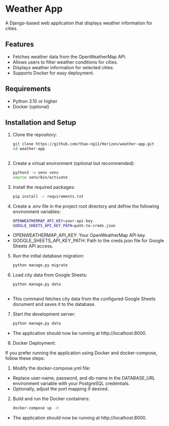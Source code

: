 # Weather App

A Django-based web application that displays weather information for cities.

## Features

- Fetches weather data from the OpenWeatherMap API.
- Allows users to filter weather conditions for cities.
- Displays weather information for selected cities.
- Supports Docker for easy deployment.

## Requirements

- Python 3.10 or higher
- Docker (optional)

## Installation and Setup

1. Clone the repository:

   ```bash
   git clone https://github.com/thao-ng11/Horizon/weather-app.git
   cd weather-app
 
2. Create a virtual environment (optional but recommended):

   ```bash
   python3 -m venv venv
   source venv/bin/activate

3. Install the required packages:

   ```bash
   pip install -r requirements.txt
   
4. Create a .env file in the project root directory and define the following environment variables:

   ```bash
   OPENWEATHERMAP_API_KEY=your-api-key
   GOOGLE_SHEETS_API_KEY_PATH=path-to-creds.json
   
 - OPENWEATHERMAP_API_KEY: Your OpenWeatherMap API key.
 - GOOGLE_SHEETS_API_KEY_PATH: Path to the creds.json file for Google Sheets API access.
 
5. Run the initial database migration:

   ```bash
   python manage.py migrate
   
6. Load city data from Google Sheets:

   ```bash
   python manage.py data
 
 - This command fetches city data from the configured Google Sheets document and saves it to the database.
 
7. Start the development server:

   ```bash
   python manage.py data

- The application should now be running at http://localhost:8000.

8. Docker Deployment:

If you prefer running the application using Docker and docker-compose, follow these steps:

 1. Modify the docker-compose.yml file:
  - Replace user-name, password, and db-name in the DATABASE_URL environment variable with your PostgreSQL credentials.
  - Optionally, adjust the port mapping if desired.
 2. Build and run the Docker containers:


    ```bash
    docker-compose up -d

- The application should now be running at http://localhost:8000.
